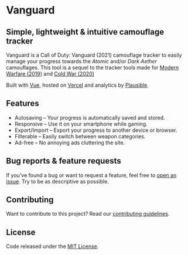 # Vanguard

## Simple, lightweight & intuitive camouflage tracker

Vanguard is a Call of Duty: Vanguard (2021) camouflage tracker to easily manage your progress towards the *Atomic* and/or *Dark Aether* camouflages. This tool is a sequel to the tracker tools made for [Modern Warfare (2019)](https://damascus.vercel.app/) and [Cold War (2020)](https://coldwar.vercel.app/)

Built with [Vue](https://vuejs.org/), hosted on [Vercel](https://vercel.com/) and analytics by [Plausible](https://plausible.io/).

## Features

- Autosaving – Your progress is automatically saved and stored.
- Responsive – Use it on your smartphone while gaming.
- Export/Import – Export your progress to another device or browser.
- Filterable – Easily switch between weapon categories.
- Ad-free – No annoying ads cluttering the site.

## Bug reports & feature requests
If you've found a bug or want to request a feature, feel free to [open an issue](https://github.com/carlssonemil/vanguard/issues/new). Try to be as descriptive as possible.

## Contributing
Want to contribute to this project? Read our [contributing guidelines](https://github.com/carlssonemil/vanguard/blob/master/CONTRIBUTING.md).

## License

Code released under the [MIT License](https://github.com/carlssonemil/vanguard/blob/master/LICENSE).
